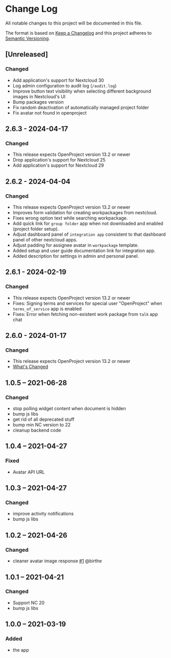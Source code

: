 # Change Log
All notable changes to this project will be documented in this file.

The format is based on [Keep a Changelog](http://keepachangelog.com/)
and this project adheres to [Semantic Versioning](http://semver.org/).

## [Unreleased]
### Changed
- Add application's support for Nextcloud 30
- Log admin configuration to  audit log (`/audit.log`)
- Improve button text visibility when selecting different background images in Nextcloud's UI
- Bump packages version
- Fix random deactivation of automatically managed project folder
- Fix avatar not found in openproject

## 2.6.3 - 2024-04-17
### Changed
- This release expects OpenProject version 13.2 or newer
- Drop application's support for Nextcloud 25
- Add application's support for Nextcloud 29

## 2.6.2 - 2024-04-04
### Changed
- This release expects OpenProject version 13.2 or newer
- Improves form validation for creating workpackages from nextcloud.
- Fixes wrong option text while searching workpackage.
- Add quick link for `group folder` app when not downloaded and enabled (project folder setup).
- Adjust dashboard panel of `integration app` consistent to that dashboard panel of other nextcloud apps.
- Adjust padding for assignee avatar in `workpackage` template.
- Added setup and user guide documentation link for integration app.
- Added description for settings in admin and personal panel.

## 2.6.1 - 2024-02-19
### Changed
- This release expects OpenProject version 13.2 or newer
- Fixes: Signing terms and services for special user "OpenProject" when `terms_of_service` app is enabled
- Fixes: Error when fetching non-existent work package from `talk` app chat

## 2.6.0 - 2024-01-17
### Changed
- This release expects OpenProject version 13.2 or newer
- [What's Changed](https://github.com/nextcloud/integration_openproject/releases/tag/v2.6.0)

## 1.0.5 – 2021-06-28
### Changed
- stop polling widget content when document is hidden
- bump js libs
- get rid of all deprecated stuff
- bump min NC version to 22
- cleanup backend code

## 1.0.4 – 2021-04-27
### Fixed
- Avatar API URL

## 1.0.3 – 2021-04-27
### Changed
- improve activity notifications
- bump js libs

## 1.0.2 – 2021-04-26
### Changed
- cleaner avatar image response
[#1](https://github.com/eneiluj/integration_openproject/issues/1) @birthe

## 1.0.1 – 2021-04-21
### Changed
- Support NC 20
- bump js libs

## 1.0.0 – 2021-03-19
### Added
* the app
